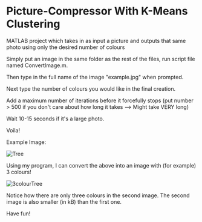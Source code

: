 # Picture-Compressor With K-Means Clustering
MATLAB project which takes in as input a picture and outputs that same photo using only the desired number of colours  

Simply put an image in the same folder as the rest of the files, run script file named ConvertImage.m.  

Then type in the full name of the image "example.jpg" when prompted.  

Next type the number of colours you would like in the final creation.  

Add a maximum number of iterations before it forcefully stops (put number > 500 if you don't care about how long it takes --> Might take VERY long)  

Wait 10-15 seconds if it's a large photo.  

Voila!  

Example Image:  

![Tree](https://user-images.githubusercontent.com/48281867/66281602-8d435d80-e918-11e9-9a07-afe7221e9d32.jpg)

Using my program, I can convert the above into an image with (for example) 3 colours!

![3colourTree](https://user-images.githubusercontent.com/48281867/66281605-946a6b80-e918-11e9-9f0c-33254526e8b4.jpg)

Notice how there are only three colours in the second image. The second image is also smaller (in kB) than the first one.

Have fun!
